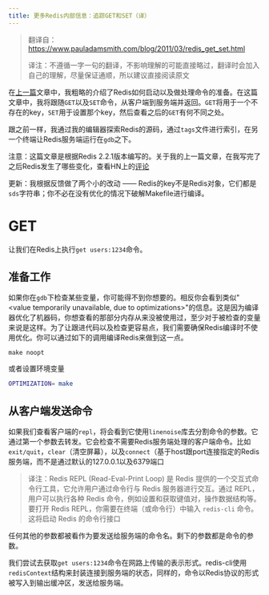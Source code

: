 ```yaml
---
title: 更多Redis内部信息：追踪GET和SET（译）
---
```




> 翻译自：https://www.pauladamsmith.com/blog/2011/03/redis_get_set.html
>
>译注：不遵循一字一句的翻译，不影响理解的可能直接略过，翻译时会加入自己的理解，尽量保证通顺，所以建议直接阅读原文



在[上一篇](https://ylongo.github.io/2023/redis-under-the-hood)文章中，我粗略的介绍了Redis如何启动以及做处理命令的准备。在这篇文章中，我将跟随`GET`以及`SET`命令，从客户端到服务端并返回。`GET`将用于一个不存在的key，`SET`用于设置那个key，然后查看之后的`GET`有何不同之处。

跟之前一样，我通过我的编辑器探索Redis的源码，通过`tags`文件进行索引，在另一个终端让Redis服务端运行在`gdb`之下。

注意：这篇文章是根据Redis 2.2.1版本编写的。关于我的上一篇文章，在我写完了之后Redis发生了哪些变化，查看HN上的[评论](https://news.ycombinator.com/item?id=2301804)

更新：我根据反馈做了两个小的改动 —— Redis的key不是Redis对象，它们都是`sds`字符串；你不必在没有优化的情况下破解Makefile进行编译。



# GET

让我们在Redis上执行`get users:1234`命令。



## 准备工作

如果你在`gdb`下检查某些变量，你可能得不到你想要的。相反你会看到类似"<value temporarily unavailable, due to optimizations>"的信息。这是因为编译器优化了机器码，你想查看的那部分内存从来没被使用过，至少对于被检查的变量来说是这样。为了让跟进代码以及检查更容易点，我们需要确保Redis编译时不使用优化。你可以通过如下的调用编译Redis来做到这一点。

```shell
make noopt
```

或者设置环境变量

```sh
OPTIMIZATION= make
```



## 从客户端发送命令

如果我们查看客户端的`repl`，将会看到它使用`linenoise`库去分割命令的参数。它通过第一个参数去转发。它会检查不需要Redis服务端处理的客户端命令。比如`exit/quit`，`clear`（清空屏幕），以及`connect`（基于host跟port连接指定的Redis服务端，而不是通过默认的127.0.0.1以及6379端口

> 译注：Redis REPL (Read-Eval-Print Loop) 是 Redis 提供的一个交互式命令行工具，它允许用户通过命令行与 Redis 服务器进行交互。通过 REPL，用户可以执行各种 Redis 命令，例如设置和获取键值对，操作数据结构等。要打开 Redis REPL，你需要在终端（或命令行）中输入 `redis-cli` 命令。这将启动 Redis 的命令行接口

任何其他的参数都被看作为要发送给服务端的命令名。剩下的参数都是命令的参数。

我们尝试去获取`get users:1234`命令在网路上传输的表示形式。redis-cli使用`redisContext`结构来封装连接到服务端的状态，同样的，命令以Redis协议的形式被写入到输出缓冲区，发送给服务端。



